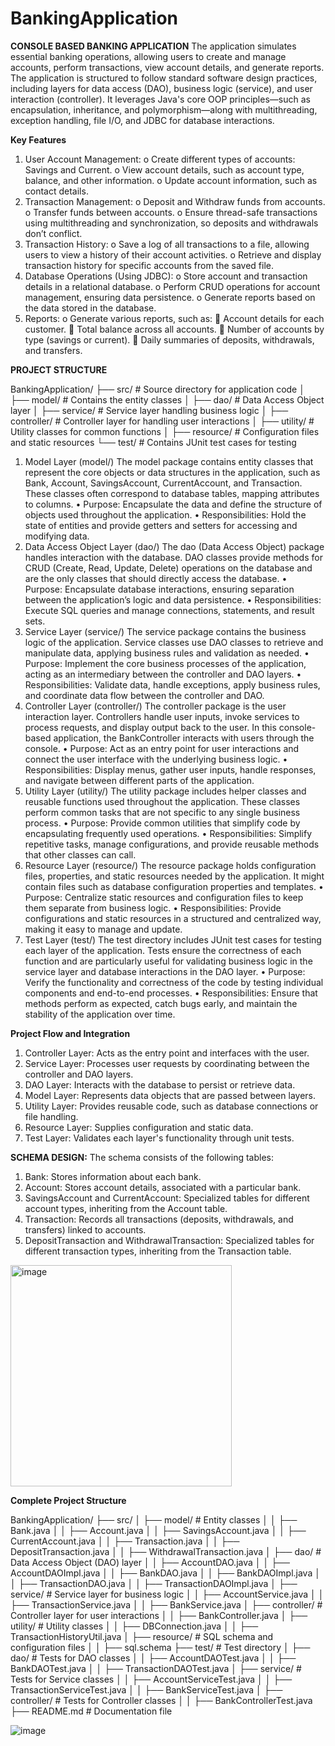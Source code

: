 # BankingApplication
**CONSOLE BASED BANKING APPLICATION**
The application simulates essential banking operations, allowing users to create and manage accounts, perform transactions, view account details, and generate reports. The application is structured to follow standard software design practices, including layers for data access (DAO), business logic (service), and user interaction (controller). It leverages Java's core OOP principles—such as encapsulation, inheritance, and polymorphism—along with multithreading, exception handling, file I/O, and JDBC for database interactions.

**Key Features**
1.	User Account Management:
o	Create different types of accounts: Savings and Current.
o	View account details, such as account type, balance, and other information.
o	Update account information, such as contact details.
2.	Transaction Management:
o	Deposit and Withdraw funds from accounts.
o	Transfer funds between accounts.
o	Ensure thread-safe transactions using multithreading and synchronization, so deposits and withdrawals don’t conflict.
3.	Transaction History:
o	Save a log of all transactions to a file, allowing users to view a history of their account activities.
o	Retrieve and display transaction history for specific accounts from the saved file.
4.	Database Operations (Using JDBC):
o	Store account and transaction details in a relational database.
o	Perform CRUD operations for account management, ensuring data persistence.
o	Generate reports based on the data stored in the database.
5.	Reports:
o	Generate various reports, such as:
	Account details for each customer.
	Total balance across all accounts.
	Number of accounts by type (savings or current).
	Daily summaries of deposits, withdrawals, and transfers.

**PROJECT STRUCTURE**

BankingApplication/
├── src/                         # Source directory for application code
│   ├── model/                # Contains the entity classes
│   ├── dao/                   # Data Access Object layer
│   ├── service/              # Service layer handling business logic
│   ├── controller/           # Controller layer for handling user interactions
│   ├── utility/                # Utility classes for common functions
│   ├── resource/            # Configuration files and static resources
└── test/                         # Contains JUnit test cases for testing

1. Model Layer (model/)
The model package contains entity classes that represent the core objects or data structures in the application, such as Bank, Account, SavingsAccount, CurrentAccount, and Transaction. These classes often correspond to database tables, mapping attributes to columns.
•	Purpose: Encapsulate the data and define the structure of objects used throughout the application.
•	Responsibilities: Hold the state of entities and provide getters and setters for accessing and modifying data.
2. Data Access Object Layer (dao/)
The dao (Data Access Object) package handles interaction with the database. DAO classes provide methods for CRUD (Create, Read, Update, Delete) operations on the database and are the only classes that should directly access the database.
•	Purpose: Encapsulate database interactions, ensuring separation between the application’s logic and data persistence.
•	Responsibilities: Execute SQL queries and manage connections, statements, and result sets.
3. Service Layer (service/)
The service package contains the business logic of the application. Service classes use DAO classes to retrieve and manipulate data, applying business rules and validation as needed.
•	Purpose: Implement the core business processes of the application, acting as an intermediary between the controller and DAO layers.
•	Responsibilities: Validate data, handle exceptions, apply business rules, and coordinate data flow between the controller and DAO.
4. Controller Layer (controller/)
The controller package is the user interaction layer. Controllers handle user inputs, invoke services to process requests, and display output back to the user. In this console-based application, the BankController interacts with users through the console.
•	Purpose: Act as an entry point for user interactions and connect the user interface with the underlying business logic.
•	Responsibilities: Display menus, gather user inputs, handle responses, and navigate between different parts of the application.
5. Utility Layer (utility/)
The utility package includes helper classes and reusable functions used throughout the application. These classes perform common tasks that are not specific to any single business process.
•	Purpose: Provide common utilities that simplify code by encapsulating frequently used operations.
•	Responsibilities: Simplify repetitive tasks, manage configurations, and provide reusable methods that other classes can call.
6. Resource Layer (resource/)
The resource package holds configuration files, properties, and static resources needed by the application. It might contain files such as database configuration properties and templates.
•	Purpose: Centralize static resources and configuration files to keep them separate from business logic.
•	Responsibilities: Provide configurations and static resources in a structured and centralized way, making it easy to manage and update.
7. Test Layer (test/)
The test directory includes JUnit test cases for testing each layer of the application. Tests ensure the correctness of each function and are particularly useful for validating business logic in the service layer and database interactions in the DAO layer.
•	Purpose: Verify the functionality and correctness of the code by testing individual components and end-to-end processes.
•	Responsibilities: Ensure that methods perform as expected, catch bugs early, and maintain the stability of the application over time.

**Project Flow and Integration**
1.	Controller Layer: Acts as the entry point and interfaces with the user.
2.	Service Layer: Processes user requests by coordinating between the controller and DAO layers.
3.	DAO Layer: Interacts with the database to persist or retrieve data.
4.	Model Layer: Represents data objects that are passed between layers.
5.	Utility Layer: Provides reusable code, such as database connections or file handling.
6.	Resource Layer: Supplies configuration and static data.
7.	Test Layer: Validates each layer's functionality through unit tests.
   
**SCHEMA DESIGN:**
The schema consists of the following tables:
1.	Bank: Stores information about each bank.
2.	Account: Stores account details, associated with a particular bank.
3.	SavingsAccount and CurrentAccount: Specialized tables for different account types, inheriting from the Account table.
4.	Transaction: Records all transactions (deposits, withdrawals, and transfers) linked to accounts.
5.	DepositTransaction and WithdrawalTransaction: Specialized tables for different transaction types, inheriting from the Transaction table.
<img width="354" alt="image" src="https://github.com/user-attachments/assets/c1e49bf6-6922-4234-81af-845a1a258ffc">

**Complete Project Structure**

BankingApplication/
├── src/
│   ├── model/                     # Entity classes
│   │   ├── Bank.java
│   │   ├── Account.java
│   │   ├── SavingsAccount.java
│   │   ├── CurrentAccount.java
│   │   ├── Transaction.java
│   │   ├── DepositTransaction.java
│   │   ├── WithdrawalTransaction.java
│   ├── dao/                       # Data Access Object (DAO) layer
│   │   ├── AccountDAO.java
│   │   ├── AccountDAOImpl.java
│   │   ├── BankDAO.java
│   │   ├── BankDAOImpl.java
│   │   ├── TransactionDAO.java
│   │   ├── TransactionDAOImpl.java
│   ├── service/                   # Service layer for business logic
│   │   ├── AccountService.java
│   │   ├── TransactionService.java
│   │   ├── BankService.java
│   ├── controller/                # Controller layer for user interactions
│   │   ├── BankController.java
│   ├── utility/                   # Utility classes
│   │   ├── DBConnection.java
│   │   ├── TransactionHistoryUtil.java
│   ├── resource/                  # SQL schema and configuration files
│   │   ├── sql.schema
├── test/                          # Test directory
│   ├── dao/                       # Tests for DAO classes
│   │   ├── AccountDAOTest.java
│   │   ├── BankDAOTest.java
│   │   ├── TransactionDAOTest.java
│   ├── service/                   # Tests for Service classes
│   │   ├── AccountServiceTest.java
│   │   ├── TransactionServiceTest.java
│   │   ├── BankServiceTest.java
│   ├── controller/                # Tests for Controller classes
│   │   ├── BankControllerTest.java
├── README.md                      # Documentation file


![image](https://github.com/user-attachments/assets/8af988c2-d74a-49df-9da9-17030b3b6815)


